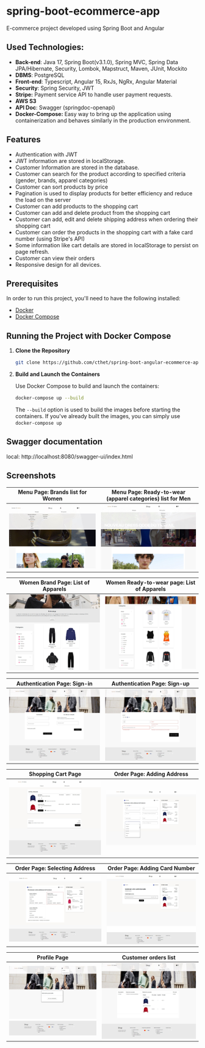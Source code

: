 # spring-boot-ecommerce-app

E-commerce project developed using Spring Boot and Angular<br>

## Used Technologies:

- **Back-end**: Java 17, Spring Boot(v3.1.0), Spring MVC, Spring Data JPA/Hibernate, Security, Lombok, Mapstruct, Maven, JUnit, Mockito
- **DBMS**: PostgreSQL
- **Front-end**: Typescript, Angular 15, RxJs, NgRx, Angular Material
- **Security**: Spring Security, JWT
- **Stripe:** Payment service API to handle user payment requests.
- **AWS S3**
- **API Doc**: Swagger (springdoc-openapi)
- **Docker-Compose:** Easy way to bring up the application using containerization and behaves similarly in the production environment.

## Features

- Authentication with JWT
- JWT information are stored in localStorage.
- Customer Information are stored in the database.
- Customer can search for the product according to specified criteria (gender, brands, apparel categories)
- Customer can sort products by price
- Pagination is used to display products for better efficiency and reduce the load on the server
- Customer can add products to the shopping cart
- Customer can add and delete product from the shopping cart
- Customer can add, edit and delete shipping address when ordering their shopping cart
- Customer can order the products in the shopping cart with a fake card number (using Stripe's API)
- Some information like cart details are stored in localStorage to persist on page refresh.
- Customer can view their orders
- Responsive design for all devices.

## Prerequisites

In order to run this project, you'll need to have the following installed:

- [Docker](https://www.docker.com/products/docker-desktop)
- [Docker Compose](https://docs.docker.com/compose/install/)

## Running the Project with Docker Compose

1. **Clone the Repository**

   ```bash
   git clone https://github.com/cthet/spring-boot-angular-ecommerce-app.git
   ```

2. **Build and Launch the Containers**

   Use Docker Compose to build and launch the containers:

   ```bash
   docker-compose up --build
   ```

   The `--build` option is used to build the images before starting the containers. If you've already built the images, you can simply use `docker-compose up`

## Swagger documentation

local: http://localhost:8080/swagger-ui/index.html

## Screenshots

|        Menu Page: Brands list for Women        |                      Menu Page: Ready-to-wear (apparel categories) list for Men                       |
| :--------------------------------------------: | :---------------------------------------------------------------------------------------------------: |
| ![Menu Page: Brands list for Women](images/brand_list_women.png)| ![Menu Page: Ready-to-wear (apparel categories) list for Men](images/ready-to-wear-men.png) |

| Women Brand Page: List of Apparels | Women Ready-to-wear page: List of Apparels |
| :--------------------------------: | :----------------------------------------: |
|      ![Women Brand Page: List of Apparels](images/balenciaga_women_list_of_products.png)      |          ![Women Ready-to-wear page: List of Apparels](images/ready-to-wear_women_list_of_products.png)          |

| Authentication Page: Sign-in | Authentication Page: Sign-up |
| :--------------------------: | :--------------------------: |
|   ![Authentication Page: Sign-in](images/auth_page.png)   |   ![Authentication Page: Sign-up](images/auth_page_signup.png)   |

|    Shopping Cart Page    | Order Page: Adding Address |
| :----------------------: | :------------------------: |
| ![Shopping Cart Page](images/shopping_cart_page.png) |  ![Order Page: Adding Address](images/order_page_add_address.png)  |

| Order Page: Selecting Address | Order Page: Adding Card Number |
| :---------------------------: | :----------------------------: |
|   ![Order Page: Selecting Address](images/order_page_adress_list.png)    |    ![Order Page: Adding Card Number](images/order_page_paiement.png)    |

|       Profile Page        |   Customer orders list    |
| :-----------------------: | :-----------------------: |
| ![Profile Page](images/profile_page.png) | ![Customer orders list](images/profile_page_orders_list.png) |
